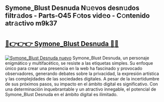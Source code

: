 ## Symone_Blust Desnuda N𝚞𝚎vos desn𝚞dos filtr𝚊dos - Parts-O45 F𝚘tos vid𝚎o - C𝚘ntenido atr𝚊ctivo m9k37

# <h2><a href="http://mbe0a05.tromn.icu/?c=Symone_Blust+Desnuda">🔗👉👉👉 Symone_Blust Desnuda 🔗🔗</a></h2>

[![Symone_Blust Desnuda nuevo](https://i.imgur.com/pEAQMta.gif)](http://mbe0a05.tromn.icu/?c=Symone_Blust+Desnuda)
Symone_Blust Desnuda, un personaje enigmático y multifacético, se resiste a las etiquetas simples. Su enfoque único para crear una presencia en la web ha fascinado y provocado observadores, generando debates sobre la privacidad, la expresión artística y las complejidades de las sociedades digitales. A pesar de la incertidumbre de sus próximos pasos, su impacto en el ámbito digital es significativo. Con una determinación inquebrantable y un atractivo innegable, el potencial de Symone_Blust Desnuda en el ámbito digital es ilimitado.
